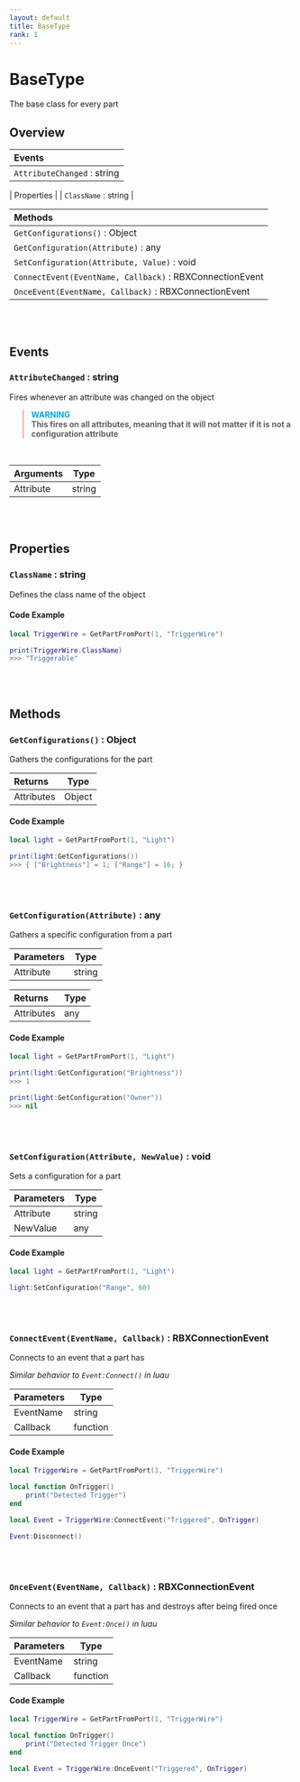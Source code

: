 ```yaml
---
layout: default
title: BaseType
rank: 1
---
```


# BaseType

The base class for every part

## Overview

| Events                                                |
| :---------------------------------------------------- |
|`AttributeChanged` : string                            |

| Properties           |
| `ClassName` : string |

| Methods                                                 |
| :------------------------------------------------------ |
|`GetConfigurations()` : Object                           |
|`GetConfiguration(Attribute)` : any                      |
|`SetConfiguration(Attribute, Value)` : void              |
|`ConnectEvent(EventName, Callback)` : RBXConnectionEvent |
|`OnceEvent(EventName, Callback)` : RBXConnectionEvent    |

<br />
<br />

## Events

### `AttributeChanged` : string

Fires whenever an attribute was changed on the object

<blockquote style="border-left: 1px solid #f52;">
    <strong style="color: #0ad;">WARNING</strong><br>
    <strong>This fires on all attributes, meaning that it will not matter if it is not a configuration attribute</strong>
</blockquote><br>

|**Arguments**  | Type   |
| :------------ | ------ |
| Attribute     | string |

<br />
<br />

## Properties

### `ClassName` : string

Defines the class name of the object

#### Code Example

```lua
local TriggerWire = GetPartFromPort(1, "TriggerWire")

print(TriggerWire.ClassName)
>>> "Triggerable"
```

<br />
<br />

## Methods

### `GetConfigurations()` : Object

Gathers the configurations for the part

|**Returns**    | Type   |
| :------------ | ------ |
| Attributes    | Object |

#### Code Example

```lua
local light = GetPartFromPort(1, "Light")

print(light:GetConfigurations())
>>> { ["Brightness"] = 1; ["Range"] = 16; }
```

<br />
<br />

### `GetConfiguration(Attribute)` : any

Gathers a specific configuration from a part

|**Parameters** | Type   |
| :------------ | ------ |
| Attribute     | string |

|**Returns**    | Type   |
| :------------ | ------ |
| Attributes    | any    |

#### Code Example

```lua
local light = GetPartFromPort(1, "Light")

print(light:GetConfiguration("Brightness"))
>>> 1

print(light:GetConfiguration("Owner"))
>>> nil
```

<br />
<br />

### `SetConfiguration(Attribute, NewValue)` : void

Sets a configuration for a part

|**Parameters** | Type   |
| :------------ | ------ |
| Attribute     | string |
| NewValue      | any    |

#### Code Example

```lua
local light = GetPartFromPort(1, "Light")

light:SetConfiguration("Range", 60)
```

<br />
<br />

### `ConnectEvent(EventName, Callback)` : RBXConnectionEvent

Connects to an event that a part has

*Similar behavior to `Event:Connect()` in luau*

|**Parameters** | Type     |
| :------------ | -------- |
| EventName     | string   |
| Callback      | function |

#### Code Example

```lua
local TriggerWire = GetPartFromPort(1, "TriggerWire")

local function OnTrigger()
    print("Detected Trigger")
end

local Event = TriggerWire:ConnectEvent("Triggered", OnTrigger)

Event:Disconnect()
```

<br />
<br />

### `OnceEvent(EventName, Callback)` : RBXConnectionEvent

Connects to an event that a part has and destroys after being fired once

*Similar behavior to `Event:Once()` in luau*


|**Parameters** | Type     |
| :------------ | -------- |
| EventName     | string   |
| Callback      | function |

#### Code Example

```lua
local TriggerWire = GetPartFromPort(1, "TriggerWire")

local function OnTrigger()
    print("Detected Trigger Once")
end

local Event = TriggerWire:OnceEvent("Triggered", OnTrigger)
```
